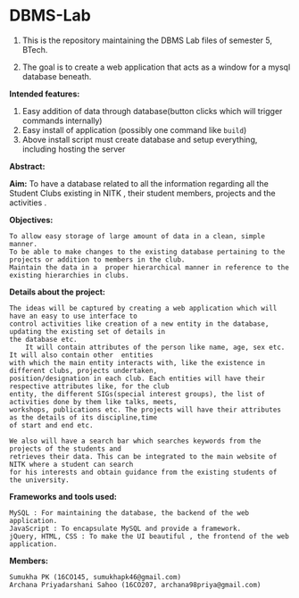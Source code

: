 # DBMS-Lab

1. This is the repository maintaining the DBMS Lab files of semester 5, BTech.  

2. The goal is to create a web application that acts as a window for a mysql database beneath.  

**Intended features:**
1. Easy addition of data through database(button clicks which will trigger commands internally)
2. Easy install of application (possibly one command like ```build```)
3. Above install script must create database and setup everything, including hosting the server

**Abstract:** 

 **Aim:** 
    To have a database related to all the information regarding all the Student Clubs existing
    in NITK , their student members, projects  and the activities .


**Objectives:** 

    To allow easy storage of large amount of data in a clean, simple manner.
    To be able to make changes to the existing database pertaining to the projects or addition to members in the club.
    Maintain the data in a  proper hierarchical manner in reference to the existing hierarchies in clubs.

**Details about the project:**

    The ideas will be captured by creating a web application which will have an easy to use interface to 
    control activities like creation of a new entity in the database, updating the existing set of details in
    the database etc. 
        It will contain attributes of the person like name, age, sex etc. It will also contain other  entities 
    with which the main entity interacts with, like the existence in different clubs, projects undertaken, 
    position/designation in each club. Each entities will have their respective attributes like, for the club 
    entity, the different SIGs(special interest groups), the list of activities done by them like talks, meets,
    workshops, publications etc. The projects will have their attributes as the details of its discipline,time 
    of start and end etc.

    We also will have a search bar which searches keywords from the projects of the students and
    retrieves their data. This can be integrated to the main website of NITK where a student can search 
    for his interests and obtain guidance from the existing students of the university.


**Frameworks and tools used:**

    MySQL : For maintaining the database, the backend of the web application.
    JavaScript : To encapsulate MySQL and provide a framework.
    jQuery, HTML, CSS : To make the UI beautiful , the frontend of the web application.  


**Members:**

    Sumukha PK (16CO145, sumukhapk46@gmail.com)
    Archana Priyadarshani Sahoo (16CO207, archana98priya@gmail.com)






